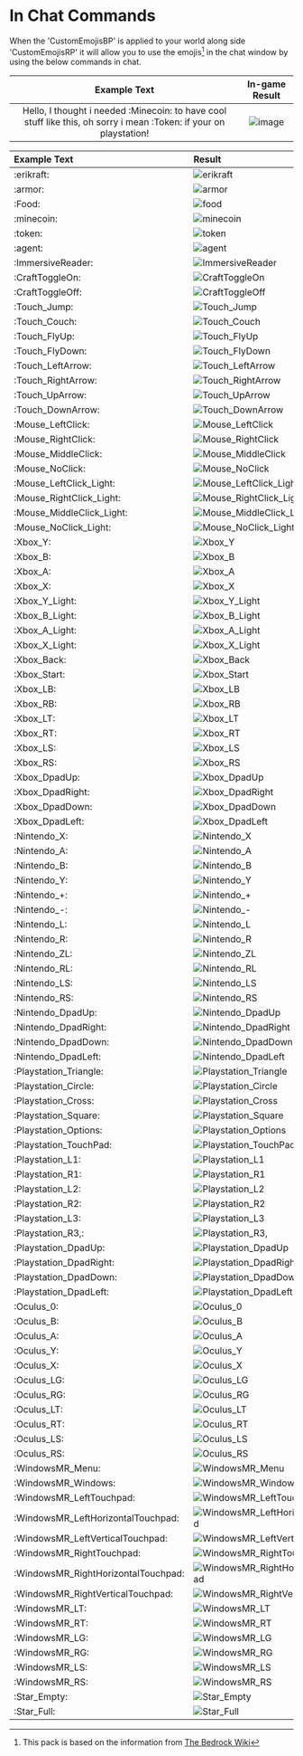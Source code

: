 # In Chat Commands

When the 'CustomEmojisBP' is applied to your world along side 'CustomEmojisRP' it will allow you to use the emojis[^1] in the chat window by using the below commands in chat.

| **Example Text** | **In-game Result** |
| :--------------: | :--------------: |
| Hello, I thought i needed :Minecoin: to have cool stuff like this, oh sorry i mean :Token: if your on playstation! | ![image](https://user-images.githubusercontent.com/71691912/167272799-c5b83110-0ec7-4117-a236-ea27c164ac01.png) |

| **Example Text** | **Result** |
| :--------- | :-- |
| :erikraft: | ![erikraft](https://mojibase.djstomp.win/static/glyphs/57608.png) |
| :armor: | ![armor](https://mojibase.djstomp.win/static/glyphs/57601.png "Armor")
| :Food: | ![food](https://mojibase.djstomp.win/static/glyphs/57600.png "Food")
| :minecoin: | ![minecoin](https://mojibase.djstomp.win/static/glyphs/57602.png "Minecoin") |
| :token: | ![token](https://mojibase.djstomp.win/static/glyphs/token.png "Token") |
| :agent: | ![agent](https://mojibase.djstomp.win/static/glyphs/agent.png "Agent") |
| :ImmersiveReader: | ![ImmersiveReader](https://mojibase.djstomp.win/static/glyphs/ImmersiveReader.png "ImmersiveReader") |
| :CraftToggleOn: | ![CraftToggleOn](https://mojibase.djstomp.win/static/glyphs/CraftToggleOn.png "CraftToggleOn") |
| :CraftToggleOff: | ![CraftToggleOff](https://mojibase.djstomp.win/static/glyphs/CraftToggleOff.png "CraftToggleOff") |
| :Touch_Jump: | ![Touch_Jump](https://mojibase.djstomp.win/static/glyphs/Touch_Jump.png "Touch_Jump") |
| :Touch_Couch: | ![Touch_Couch](https://mojibase.djstomp.win/static/glyphs/Touch_Couch.png "Touch_Couch") |
| :Touch_FlyUp: | ![Touch_FlyUp](https://mojibase.djstomp.win/static/glyphs/Touch_FlyUp.png "Touch_FlyUp") |
| :Touch_FlyDown: | ![Touch_FlyDown](https://mojibase.djstomp.win/static/glyphs/Touch_FlyDown.png "Touch_FlyDown") |
| :Touch_LeftArrow: | ![Touch_LeftArrow](https://mojibase.djstomp.win/static/glyphs/Touch_LeftArrow.png "Touch_LeftArrow") |
| :Touch_RightArrow: | ![Touch_RightArrow](https://mojibase.djstomp.win/static/glyphs/Touch_RightArrow.png "Touch_RightArrow") |
| :Touch_UpArrow: | ![Touch_UpArrow](https://mojibase.djstomp.win/static/glyphs/Touch_UpArrow.png "Touch_UpArrow") |
| :Touch_DownArrow: | ![Touch_DownArrow](https://mojibase.djstomp.win/static/glyphs/Touch_DownArrow.png "Touch_DownArrow") |
| :Mouse_LeftClick: | ![Mouse_LeftClick](https://mojibase.djstomp.win/static/glyphs/Mouse_LeftClick.png "Mouse_LeftClick") |
| :Mouse_RightClick: | ![Mouse_RightClick](https://mojibase.djstomp.win/static/glyphs/Mouse_RightClick.png "Mouse_RightClick") |
| :Mouse_MiddleClick: | ![Mouse_MiddleClick](https://mojibase.djstomp.win/static/glyphs/Mouse_MiddleClick.png "Mouse_MiddleClick") |
| :Mouse_NoClick: | ![Mouse_NoClick](https://mojibase.djstomp.win/static/glyphs/Mouse_NoClick.png "Mouse_NoClick") |
| :Mouse_LeftClick_Light: | ![Mouse_LeftClick_Light](https://mojibase.djstomp.win/static/glyphs/Mouse_LeftClick_Light.png "Mouse_LeftClick_Light") |
| :Mouse_RightClick_Light: | ![Mouse_RightClick_Light](https://mojibase.djstomp.win/static/glyphs/Mouse_RightClick_Light.png "Mouse_RightClick_Light") |
| :Mouse_MiddleClick_Light: | ![Mouse_MiddleClick_Light](https://mojibase.djstomp.win/static/glyphs/Mouse_MiddleClick_Light.png "Mouse_MiddleClick_Light") |
| :Mouse_NoClick_Light: | ![Mouse_NoClick_Light](https://mojibase.djstomp.win/static/glyphs/Mouse_NoClick_Light.png "Mouse_NoClick_Light") |
| :Xbox_Y: | ![Xbox_Y](https://mojibase.djstomp.win/static/glyphs/Xbox_Y.png "Xbox_Y") |
| :Xbox_B: | ![Xbox_B](https://mojibase.djstomp.win/static/glyphs/Xbox_B.png "Xbox_B") |
| :Xbox_A: | ![Xbox_A](https://mojibase.djstomp.win/static/glyphs/Xbox_A.png "Xbox_A") |
| :Xbox_X: | ![Xbox_X](https://mojibase.djstomp.win/static/glyphs/Xbox_X.png "Xbox_X") |
| :Xbox_Y_Light: | ![Xbox_Y_Light](https://mojibase.djstomp.win/static/glyphs/Xbox_Y_Light.png "Xbox_Y_Light") |
| :Xbox_B_Light: | ![Xbox_B_Light](https://mojibase.djstomp.win/static/glyphs/Xbox_B_Light.png "Xbox_B_Light") |
| :Xbox_A_Light: | ![Xbox_A_Light](https://mojibase.djstomp.win/static/glyphs/Xbox_A_Light.png "Xbox_A_Light") |
| :Xbox_X_Light: | ![Xbox_X_Light](https://mojibase.djstomp.win/static/glyphs/Xbox_X_Light.png "Xbox_X_Light") |
| :Xbox_Back: | ![Xbox_Back](https://mojibase.djstomp.win/static/glyphs/Xbox_Back.png "Xbox_Back") |
| :Xbox_Start: | ![Xbox_Start](https://mojibase.djstomp.win/static/glyphs/Xbox_Start.png "Xbox_Start") |
| :Xbox_LB: | ![Xbox_LB](https://mojibase.djstomp.win/static/glyphs/Xbox_LB.png "Xbox_LB") |
| :Xbox_RB: | ![Xbox_RB](https://mojibase.djstomp.win/static/glyphs/Xbox_RB.png "Xbox_RB") |
| :Xbox_LT: | ![Xbox_LT](https://mojibase.djstomp.win/static/glyphs/Xbox_LT.png "Xbox_LT") |
| :Xbox_RT: | ![Xbox_RT](https://mojibase.djstomp.win/static/glyphs/Xbox_RT.png "Xbox_RT") |
| :Xbox_LS: | ![Xbox_LS](https://mojibase.djstomp.win/static/glyphs/Xbox_LS.png "Xbox_LS") |
| :Xbox_RS: | ![Xbox_RS](https://mojibase.djstomp.win/static/glyphs/Xbox_RS.png "Xbox_RS") |
| :Xbox_DpadUp: | ![Xbox_DpadUp](https://mojibase.djstomp.win/static/glyphs/Xbox_DpadUp.png "Xbox_DpadUp") |
| :Xbox_DpadRight: | ![Xbox_DpadRight](https://mojibase.djstomp.win/static/glyphs/Xbox_DpadRight.png "Xbox_DpadRight") |
| :Xbox_DpadDown: | ![Xbox_DpadDown](https://mojibase.djstomp.win/static/glyphs/Xbox_DpadDown.png "Xbox_DpadDown") |
| :Xbox_DpadLeft: | ![Xbox_DpadLeft](https://mojibase.djstomp.win/static/glyphs/Xbox_DpadLeft.png "Xbox_DpadLeft") |
| :Nintendo_X: | ![Nintendo_X](https://mojibase.djstomp.win/static/glyphs/Nintendo_X.png "Nintendo_X") |
| :Nintendo_A: | ![Nintendo_A](https://mojibase.djstomp.win/static/glyphs/Nintendo_A.png "Nintendo_A") |
| :Nintendo_B: | ![Nintendo_B](https://mojibase.djstomp.win/static/glyphs/Nintendo_B.png "Nintendo_B") |
| :Nintendo_Y: | ![Nintendo_Y](https://mojibase.djstomp.win/static/glyphs/Nintendo_Y.png "Nintendo_Y") |
| :Nintendo_+: | ![Nintendo_+](https://mojibase.djstomp.win/static/glyphs/Nintendo_+.png "Nintendo_+") |
| :Nintendo_-: | ![Nintendo_-](https://mojibase.djstomp.win/static/glyphs/Nintendo_-.png "Nintendo_-") |
| :Nintendo_L: | ![Nintendo_L](https://mojibase.djstomp.win/static/glyphs/Nintendo_L.png "Nintendo_L") |
| :Nintendo_R: | ![Nintendo_R](https://mojibase.djstomp.win/static/glyphs/Nintendo_R.png "Nintendo_R") |
| :Nintendo_ZL: | ![Nintendo_ZL](https://mojibase.djstomp.win/static/glyphs/Nintendo_ZL.png "Nintendo_ZL") |
| :Nintendo_RL: | ![Nintendo_RL](https://mojibase.djstomp.win/static/glyphs/Nintendo_RL.png "Nintendo_RL") |
| :Nintendo_LS: | ![Nintendo_LS](https://mojibase.djstomp.win/static/glyphs/Nintendo_LS.png "Nintendo_LS") |
| :Nintendo_RS: | ![Nintendo_RS](https://mojibase.djstomp.win/static/glyphs/Nintendo_RS.png "Nintendo_RS") |
| :Nintendo_DpadUp: | ![Nintendo_DpadUp](https://mojibase.djstomp.win/static/glyphs/Nintendo_DpadUp.png "Nintendo_DpadUp") |
| :Nintendo_DpadRight: | ![Nintendo_DpadRight](https://mojibase.djstomp.win/static/glyphs/Nintendo_DpadRight.png "Nintendo_DpadRight") |
| :Nintendo_DpadDown: | ![Nintendo_DpadDown](https://mojibase.djstomp.win/static/glyphs/Nintendo_DpadDown.png "Nintendo_DpadDown") |
| :Nintendo_DpadLeft: | ![Nintendo_DpadLeft](https://mojibase.djstomp.win/static/glyphs/Nintendo_DpadLeft.png "Nintendo_DpadLeft") |
| :Playstation_Triangle: | ![Playstation_Triangle](https://mojibase.djstomp.win/static/glyphs/Playstation_Triangle.png "Playstation_Triangle") |
| :Playstation_Circle: | ![Playstation_Circle](https://mojibase.djstomp.win/static/glyphs/Playstation_Circle.png "Playstation_Circle") |
| :Playstation_Cross: | ![Playstation_Cross](https://mojibase.djstomp.win/static/glyphs/Playstation_Cross.png "Playstation_Cross") |
| :Playstation_Square: | ![Playstation_Square](https://mojibase.djstomp.win/static/glyphs/Playstation_Square.png "Playstation_Square") |
| :Playstation_Options: | ![Playstation_Options](https://mojibase.djstomp.win/static/glyphs/Playstation_Options.png "Playstation_Options") |
| :Playstation_TouchPad: | ![Playstation_TouchPad](https://mojibase.djstomp.win/static/glyphs/Playstation_TouchPad.png "Playstation_TouchPad") |
| :Playstation_L1: | ![Playstation_L1](https://mojibase.djstomp.win/static/glyphs/Playstation_L1.png "Playstation_L1") |
| :Playstation_R1: | ![Playstation_R1](https://mojibase.djstomp.win/static/glyphs/Playstation_R1.png "Playstation_R1") |
| :Playstation_L2: | ![Playstation_L2](https://mojibase.djstomp.win/static/glyphs/Playstation_L2.png "Playstation_L2") |
| :Playstation_R2: | ![Playstation_R2](https://mojibase.djstomp.win/static/glyphs/Playstation_R2.png "Playstation_R2") |
| :Playstation_L3: | ![Playstation_L3](https://mojibase.djstomp.win/static/glyphs/Playstation_L3.png "Playstation_L3") |
| :Playstation_R3,: | ![Playstation_R3,](https://mojibase.djstomp.win/static/glyphs/Playstation_R3.png "Playstation_R3,") |
| :Playstation_DpadUp: | ![Playstation_DpadUp](https://mojibase.djstomp.win/static/glyphs/Playstation_DpadUp.png "Playstation_DpadUp") |
| :Playstation_DpadRight: | ![Playstation_DpadRight](https://mojibase.djstomp.win/static/glyphs/Playstation_DpadRight.png "Playstation_DpadRight") |
| :Playstation_DpadDown: | ![Playstation_DpadDown](https://mojibase.djstomp.win/static/glyphs/Playstation_DpadDown.png "Playstation_DpadDown") |
| :Playstation_DpadLeft: | ![Playstation_DpadLeft](https://mojibase.djstomp.win/static/glyphs/Playstation_DpadLeft.png "Playstation_DpadLeft") |
| :Oculus_0: | ![Oculus_0](https://mojibase.djstomp.win/static/glyphs/Oculus_0.png "Oculus_0") |
| :Oculus_B: | ![Oculus_B](https://mojibase.djstomp.win/static/glyphs/Oculus_B.png "Oculus_B") |
| :Oculus_A: | ![Oculus_A](https://mojibase.djstomp.win/static/glyphs/Oculus_A.png "Oculus_A") |
| :Oculus_Y: | ![Oculus_Y](https://mojibase.djstomp.win/static/glyphs/Oculus_Y.png "Oculus_Y") |
| :Oculus_X: | ![Oculus_X](https://mojibase.djstomp.win/static/glyphs/Oculus_X.png "Oculus_X") |
| :Oculus_LG: | ![Oculus_LG](https://mojibase.djstomp.win/static/glyphs/Oculus_LG.png "Oculus_LG") |
| :Oculus_RG: | ![Oculus_RG](https://mojibase.djstomp.win/static/glyphs/Oculus_RG.png "Oculus_RG") |
| :Oculus_LT: | ![Oculus_LT](https://mojibase.djstomp.win/static/glyphs/Oculus_LT.png "Oculus_LT") |
| :Oculus_RT: | ![Oculus_RT](https://mojibase.djstomp.win/static/glyphs/Oculus_RT.png "Oculus_RT") |
| :Oculus_LS: | ![Oculus_LS](https://mojibase.djstomp.win/static/glyphs/Oculus_LS.png "Oculus_LS") |
| :Oculus_RS: | ![Oculus_RS](https://mojibase.djstomp.win/static/glyphs/Oculus_RS.png "Oculus_RS") |
| :WindowsMR_Menu: | ![WindowsMR_Menu](https://mojibase.djstomp.win/static/glyphs/WindowsMR_Menu.png "WindowsMR_Menu") |
| :WindowsMR_Windows: | ![WindowsMR_Windows](https://mojibase.djstomp.win/static/glyphs/WindowsMR_Windows.png "WindowsMR_Windows") |
| :WindowsMR_LeftTouchpad: | ![WindowsMR_LeftTouchpad](https://mojibase.djstomp.win/static/glyphs/WindowsMR_LeftTouchpad.png "WindowsMR_LeftTouchpad") |
| :WindowsMR_LeftHorizontalTouchpad: | ![WindowsMR_LeftHorizontalTouchpad](https://mojibase.djstomp.win/static/glyphs/WindowsMR_LeftHorizontalTouchpad.png "WindowsMR_LeftHorizontalTouchpad") |
| :WindowsMR_LeftVerticalTouchpad: | ![WindowsMR_LeftVerticalTouchpad](https://mojibase.djstomp.win/static/glyphs/WindowsMR_LeftVerticalTouchpad.png "WindowsMR_LeftVerticalTouchpad") |
| :WindowsMR_RightTouchpad: | ![WindowsMR_RightTouchpad](https://mojibase.djstomp.win/static/glyphs/WindowsMR_RightTouchpad.png "WindowsMR_RightTouchpad") |
| :WindowsMR_RightHorizontalTouchpad: | ![WindowsMR_RightHorizontalTouchpad](https://mojibase.djstomp.win/static/glyphs/WindowsMR_RightHorizontalTouchpad.png "WindowsMR_RightHorizontalTouchpad") |
| :WindowsMR_RightVerticalTouchpad: | ![WindowsMR_RightVerticalTouchpad](https://mojibase.djstomp.win/static/glyphs/WindowsMR_RightVerticalTouchpad.png "WindowsMR_RightVerticalTouchpad") |
| :WindowsMR_LT: | ![WindowsMR_LT](https://mojibase.djstomp.win/static/glyphs/WindowsMR_LT.png "WindowsMR_LT") |
| :WindowsMR_RT: | ![WindowsMR_RT](https://mojibase.djstomp.win/static/glyphs/WindowsMR_RT.png "WindowsMR_RT") |
| :WindowsMR_LG: | ![WindowsMR_LG](https://mojibase.djstomp.win/static/glyphs/WindowsMR_LG.png "WindowsMR_LG") |
| :WindowsMR_RG: | ![WindowsMR_RG](https://mojibase.djstomp.win/static/glyphs/WindowsMR_RG.png "WindowsMR_RG") |
| :WindowsMR_LS: | ![WindowsMR_LS](https://mojibase.djstomp.win/static/glyphs/WindowsMR_LS.png "WindowsMR_LS") |
| :WindowsMR_RS: | ![WindowsMR_RS](https://mojibase.djstomp.win/static/glyphs/WindowsMR_RS.png "WindowsMR_RS") |
| :Star_Empty: | ![Star_Empty](https://mojibase.djstomp.win/static/glyphs/Star_Empty.png "Star_Empty") |
| :Star_Full: | ![Star_Full](https://mojibase.djstomp.win/static/glyphs/Star_Full.png "Star_Full") |

[^1]: This pack is based on the information from [The Bedrock Wiki](https://wiki.bedrock.dev/concepts/emojis.html)

